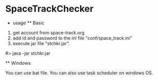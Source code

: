 # SpaceTrackChecker

* usage
** Basic

1. get account from space-track.org
2. add id and password to the ini file "conf/space_track.ini"
3. execute jar file "stchkr.jar". 

#> java -jar stchkr.jar

** Windows

You can use bat file. You can also use task scheduler on windows OS. 